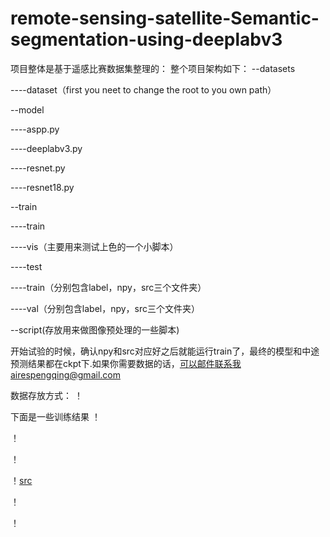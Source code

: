 # remote-sensing-satellite-Semantic-segmentation-using-deeplabv3

项目整体是基于遥感比赛数据集整理的：
整个项目架构如下：
--datasets

----dataset（first you neet to change the root to you own path）

--model

----aspp.py

----deeplabv3.py

----resnet.py

----resnet18.py

--train

----train

----vis（主要用来测试上色的一个小脚本）

----test

----train（分别包含label，npy，src三个文件夹）

----val（分别包含label，npy，src三个文件夹）

--script(存放用来做图像预处理的一些脚本)

开始试验的时候，确认npy和src对应好之后就能运行train了，最终的模型和中途预测结果都在ckpt下.如果你需要数据的话，可以邮件联系我airespengqing@gmail.com


数据存放方式：
！[](./images/data.png)


下面是一些训练结果
！[](./images/field.PNG)

！[](./images/road.PNG)

！[](./images/waterbody.PNG)

！[src](./images/out15.jpg)

！[](./images/pred_img_building.png)

！[](,/../images/fusion_out_15.png)